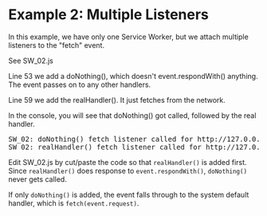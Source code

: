 # Example 2: Multiple Listeners

In this example, we have only one Service Worker, but we attach multiple listeners to the "fetch" event.

See SW_02.js

Line 53 we add a doNothing(), which doesn't event.respondWith() anything.  The event passes on to any other handlers.

Line 59 we add the realHandler().  It just fetches from the network.

In the console, you will see that doNothing() got called, followed by the real handler.

<pre>
SW_02: doNothing() fetch listener called for http://127.0.0.1:8080/...
SW_02: realHandler() fetch listener called for http://127.0.0.1:8080/...
</pre>

Edit SW_02.js by cut/paste the code so that `realHandler()` is added first.  
Since `realHandler()` does response to `event.respondWith()`, `doNothing()` never gets called.

If only `doNothing()` is added, the event falls through to the system default handler, which is `fetch(event.request)`.
